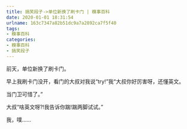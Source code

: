 ```yaml
---
title: 搞笑段子->单位新换了刷卡门 | 糗事百科
date: 2020-01-01 18:31:54
urlname: 163c7347a82b51dc9a7a2892ca7f5f40
tags: 
- 糗事百科
categories:
- 糗事百科
- 搞笑段子
---
```

前天，单位新换了刷卡门。

早上我刷卡门没开，看门的大叔对我说“try!”我“大叔你好厉害呀，还懂英文。

当门卫可惜了。”

大叔“啥英文呀?!我告诉你踹!踹两脚试试。”

我，噗……


